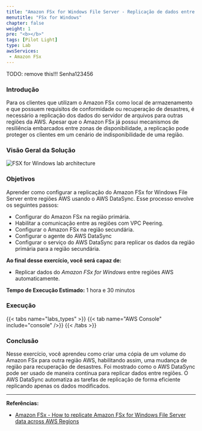 ```yaml
---
title: "Amazon FSx for Windows File Server - Replicação de dados entre regiões"
menutitle: "FSx for Windows"
chapter: false
weight: 1
pre: "<b></b>"
tags: [Pilot Light]
type: Lab
awsServices:
 - Amazon FSx
---
```


TODO: remove this!!!
Senha123456


### Introdução
Para os clientes que utilizam o Amazon FSx como local de armazenamento e que possuem requisitos de conformidade ou recuperação de desastres, é necessário a replicação dos dados do servidor de arquivos para outras regiões da AWS. Apesar que o Amazon FSx já possui mecanismos de resiliência embarcados entre zonas de disponibilidade, a replicação pode proteger os clientes em um cenário de indisponibilidade de uma região.


### Visão Geral da Solução


![FSX for Windows lab architecture](/images/fsx-win-architecture.png)

### Objetivos

Aprender como configurar a replicação do Amazon FSx for Windows File Server entre regiões AWS usando o AWS DataSync. Esse processo envolve os seguintes passos:

* Configurar do Amazon FSx na região primária.
* Habilitar a comunicação entre as regiões com VPC Peering.
* Configurar o Amazon FSx na região secundária. 
* Configurar o agente do AWS DataSync 
* Configurar o serviço do AWS DataSync para replicar os dados da região primária para a região secundária.



**Ao final desse exercício, você será capaz de:**
- Replicar dados do *Amazon FSx for Windows* entre regiões AWS automaticamente.

**Tempo de Execução Estimado:** 1 hora e 30 minutos

### Execução
{{< tabs name="labs_types" >}} 
{{< tab name="AWS Console" include="console" />}} 
{{< /tabs >}}

<!--
### Congratulations!

You have set up AWS DataSync to copy files from the Amazon FSx file system in the source AWS Region to the Amazon FSx file system in the DR AWS Region. During task execution, AWS DataSync examines the source files and only copies the files that have changed. If you would like to watch a walkthrough of the process, please review this 
{{< youtube YO-i6GIGD1E>}}

*(you can skip to 3:37 in the video)*.
-->


### Conclusão

Nesse exercício, você aprendeu como criar uma cópia de um volume do Amazon FSx para outra região AWS, habilitando assim, uma mudança de região para recuperação de desastres. Foi mostrado como o AWS DataSync pode ser usado de maneira contínua para replicar dados entre regiões. O AWS DataSync automatiza as tarefas de replicação de forma eficiente replicando apenas os dados modificados.


----- 

**Referências:** 
- [Amazon FSx - How to replicate Amazon FSx for Windows File Server data across AWS Regions](https://aws.amazon.com/blogs/storage/how-to-replicate-amazon-fsx-file-server-data-across-aws-regions/)





